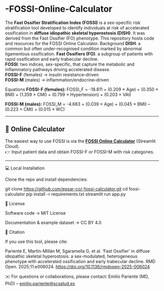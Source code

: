 # -FOSSI-Online-Calculator
The **Fast Ossifier Stratification Index (FOSSI)** is a sex-specific risk stratification tool developed to identify individuals at risk of accelerated ossification in **diffuse idiopathic skeletal hyperostosis (DISH)**.   It was derived from the Fast Ossifier (FO) phenotype.  This repository hosts code and resources for the FOSSI Online Calculator.
Background
**DISH**: a common but often under-recognised condition marked by abnormal ligamentous ossification.  **Fast Ossifiers (FO)**: a subgroup of patients with rapid ossification and early trabecular decline.  
**FOSSI**: two indices, sex-specific, that capture the metabolic and inflammatory pathways driving accelerated disease.  
**FOSSI-F** (females) → insulin resistance–driven  
**FOSSI-M** (males) → inflammation/endocrine–driven  

Equations
**FOSSI-F (females):**
FOSSI_F = -18.811 + (0.209 × Age) + (0.350 × BMI) + (1.359 × CMI) + (0.799 × Hypertension) + (0.203 × VAI)

**FOSSI-M (males):**
FOSSI_M = -4.663 + (0.039 × Age) + (0.045 × BMI) – (0.223 × CMI) + (0.015 × WC)



---

## 🚀 Online Calculator
The easiest way to use FOSSI is via the **[FOSSI Online Calculator](https://epsar-co--fossi-online-calculator-app-1idwyr.streamlit.app/)** (Streamlit Cloud).  
👉 Input patient data and obtain FOSSI-F or FOSSI-M with risk categories.

---

💻 Local Installation

Clone the repo and install dependencies:

git clone https://github.com/epsar-co/-fossi-calculator.git
cd fossi-calculator
pip install -r requirements.txt
streamlit run app.py


📜 License

Software code → MIT License

Documentation & example dataset → CC BY 4.0


📝 Citation

If you use this tool, please cite:

Pariente E, Martín-Millán M, Sgaramella G, et al.
‘Fast Ossifier’ in diffuse idiopathic skeletal hyperostosis: a sex-modulated, heterogeneous phenotype with accelerated ossification and early trabecular decline.
RMD Open. 2025;11:e006024. https://doi.org/10.1136/rmdopen-2025-006024


✉️ For questions or collaborations, please contact:
Emilio Pariente (MD, PhD) – emilio.pariente@scsalud.es
